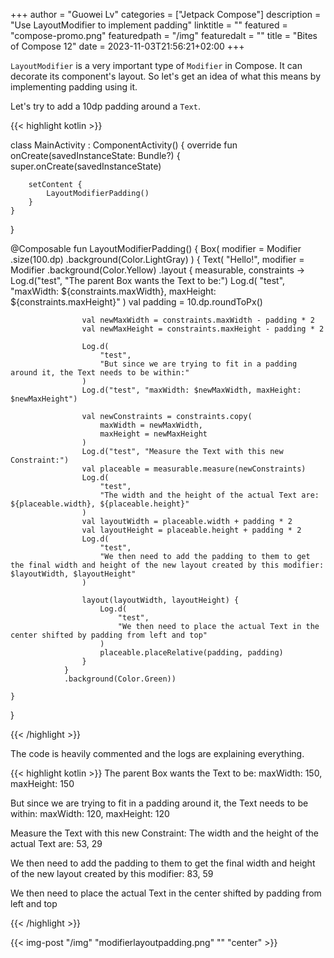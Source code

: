 +++
author = "Guowei Lv"
categories = ["Jetpack Compose"]
description = "Use LayoutModifier to implement padding"
linktitle = ""
featured = "compose-promo.png"
featuredpath = "/img"
featuredalt = ""
title = "Bites of Compose 12"
date = 2023-11-03T21:56:21+02:00
+++

`LayoutModifier` is a very important type of `Modifier` in Compose.
It can decorate its component's layout. So let's get an idea of what this means by
implementing padding using it.

Let's try to add a 10dp padding around a `Text`.

{{< highlight kotlin >}}

class MainActivity : ComponentActivity() {
    override fun onCreate(savedInstanceState: Bundle?) {
        super.onCreate(savedInstanceState)

        setContent {
            LayoutModifierPadding()
        }
    }
}

@Composable
fun LayoutModifierPadding() {
    Box(
        modifier = Modifier
            .size(100.dp)
            .background(Color.LightGray)
    ) {
        Text(
            "Hello!",
            modifier = Modifier
                .background(Color.Yellow)
                .layout { measurable, constraints ->
                    Log.d("test", "The parent Box wants the Text to be:")
                    Log.d(
                        "test",
                        "maxWidth: ${constraints.maxWidth}, maxHeight: ${constraints.maxHeight}"
                    )
                    val padding = 10.dp.roundToPx()

                    val newMaxWidth = constraints.maxWidth - padding * 2
                    val newMaxHeight = constraints.maxHeight - padding * 2

                    Log.d(
                        "test",
                        "But since we are trying to fit in a padding around it, the Text needs to be within:"
                    )
                    Log.d("test", "maxWidth: $newMaxWidth, maxHeight: $newMaxHeight")

                    val newConstraints = constraints.copy(
                        maxWidth = newMaxWidth,
                        maxHeight = newMaxHeight
                    )
                    Log.d("test", "Measure the Text with this new Constraint:")
                    val placeable = measurable.measure(newConstraints)
                    Log.d(
                        "test",
                        "The width and the height of the actual Text are: ${placeable.width}, ${placeable.height}"
                    )
                    val layoutWidth = placeable.width + padding * 2
                    val layoutHeight = placeable.height + padding * 2
                    Log.d(
                        "test",
                        "We then need to add the padding to them to get the final width and height of the new layout created by this modifier: $layoutWidth, $layoutHeight"
                    )

                    layout(layoutWidth, layoutHeight) {
                        Log.d(
                            "test",
                            "We then need to place the actual Text in the center shifted by padding from left and top"
                        )
                        placeable.placeRelative(padding, padding)
                    }
                }
                .background(Color.Green))

    }
}

{{< /highlight >}}

The code is heavily commented and the logs are explaining everything.

{{< highlight kotlin >}}
The parent Box wants the Text to be:
maxWidth: 150, maxHeight: 150

But since we are trying to fit in a padding around it, the Text needs to be within:
maxWidth: 120, maxHeight: 120

Measure the Text with this new Constraint:
The width and the height of the actual Text are: 53, 29

We then need to add the padding to them to get the final width and height of the new layout created by this modifier: 83, 59

We then need to place the actual Text in the center shifted by padding from left and top

{{< /highlight >}}

{{< img-post "/img" "modifierlayoutpadding.png" "" "center" >}}
